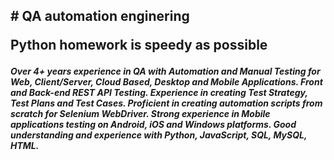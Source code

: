 <h2># QA automation enginering

Python homework is speedy as possible
</h2>
<h5>Over 4+ years experience in QA with Automation and Manual Testing for Web, Client/Server, Cloud Based, 
Desktop and Mobile Applications. Front and Back-end REST API Testing. Experience in creating Test Strategy, 
Test Plans and Test Cases. Proficient in creating automation scripts from scratch for Selenium WebDriver. 
Strong experience in Mobile applications testing on Android, iOS and Windows platforms. Good understanding 
and experience with Python, JavaScript, SQL, MySQL, HTML.
</h5>
